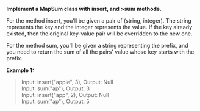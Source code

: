**Implement a MapSum class with insert, and >sum methods.**

For the method insert, you'll be given a pair of (string, integer). The string represents the key and the integer represents the value. If the key already existed, then the original key-value pair will be overridden to the new one.

For the method sum, you'll be given a string representing the prefix, and you need to return the sum of all the pairs' value whose key starts with the prefix.

**Example 1:**
> Input: insert("apple", 3), Output: Null<br/>
> Input: sum("ap"), Output: 3<br/>
> Input: insert("app", 2), Output: Null<br/>
> Input: sum("ap"), Output: 5<br/>
